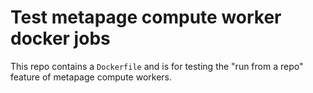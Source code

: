 # Test metapage compute worker docker jobs

This repo contains a `Dockerfile` and is for testing the "run from a repo" feature of metapage compute workers.
